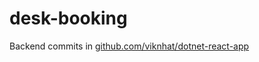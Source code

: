 # desk-booking
Backend commits in [github.com/viknhat/dotnet-react-app](https://github.com/viknhat/dotnet-react-app)
